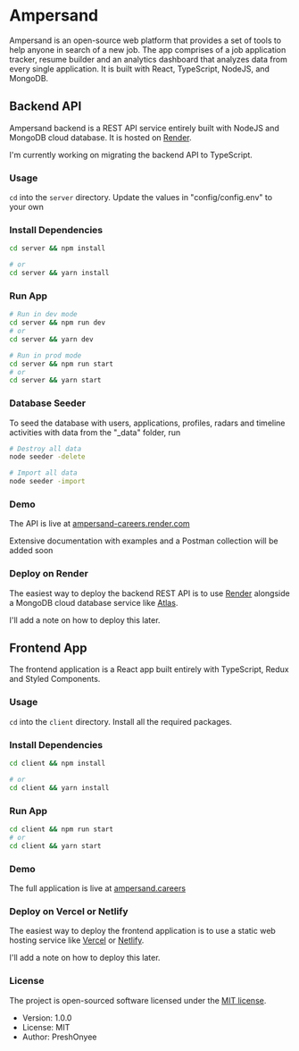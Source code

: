 # Ampersand

Ampersand is an open-source web platform that provides a set of tools to help anyone in search of a new job. The app comprises of a job application tracker, resume builder and an analytics dashboard that analyzes data from every single application. It is built with React, TypeScript, NodeJS, and MongoDB.

## Backend API

Ampersand backend is a REST API service entirely built with NodeJS and MongoDB cloud database. It is hosted on [Render](https://render.com).

I'm currently working on migrating the backend API to TypeScript.

### Usage

`cd` into the `server` directory. Update the values in "config/config.env" to your own

### Install Dependencies

```bash
cd server && npm install

# or
cd server && yarn install

```

### Run App

```bash
# Run in dev mode
cd server && npm run dev
# or
cd server && yarn dev

# Run in prod mode
cd server && npm run start
# or
cd server && yarn start
```

### Database Seeder

To seed the database with users, applications, profiles, radars and timeline activities with data from the "\_data" folder, run

```bash
# Destroy all data
node seeder -delete

# Import all data
node seeder -import
```

### Demo

The API is live at [ampersand-careers.render.com](https://ampersand-careers.onrender.com/)

Extensive documentation with examples and a Postman collection will be added soon

### Deploy on Render

The easiest way to deploy the backend REST API is to use [Render](https://render.com) alongside a MongoDB cloud database service like [Atlas](https://www.mongodb.com/cloud/atlas).

I'll add a note on how to deploy this later.

## Frontend App

The frontend application is a React app built entirely with TypeScript, Redux and Styled Components.

### Usage

`cd` into the `client` directory. Install all the required packages.

### Install Dependencies

```bash
cd client && npm install

# or
cd client && yarn install

```

### Run App

```bash
cd client && npm run start
# or
cd client && yarn start
```

### Demo

The full application is live at [ampersand.careers](https://ampersand.careers/)

### Deploy on Vercel or Netlify

The easiest way to deploy the frontend application is to use a static web hosting service like [Vercel](https://vercel.com) or [Netlify](https://netlify.app).

I'll add a note on how to deploy this later.

### License

The project is open-sourced software licensed under the [MIT license](http://opensource.org/licenses/MIT).

- Version: 1.0.0
- License: MIT
- Author: PreshOnyee
